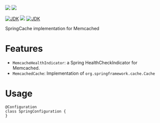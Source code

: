 [![](https://github.com/wutsi/wutsi-spring-memcached/actions/workflows/master.yml/badge.svg)](https://github.com/wutsi/wutsi-codegen/actions/workflows/master.yml)
[![](https://github.com/wutsi/wutsi-spring-memcached/actions/workflows/pull_request.yml/badge.svg)](https://github.com/wutsi/wutsi-codegen/actions/workflows/pull_request.yml)

[![JDK](https://img.shields.io/badge/jdk-11-brightgreen.svg)](https://jdk.java.net/11/)
![](https://img.shields.io/badge/language-kotlin-blue.svg)
[![JDK](https://img.shields.io/badge/version-0.0.1-brightgreen.svg)](https://jdk.java.net/11/)

SpringCache implementation for Memcached

# Features
- `MemcacheHealthIndicator`: a Spring HealthCheckIndicator for Memcached.
- `MemcachedCache`: Implementation of `org.springframework.cache.Cache`

# Usage
```
@Configuration
class SpringConfiguration {
}
```
